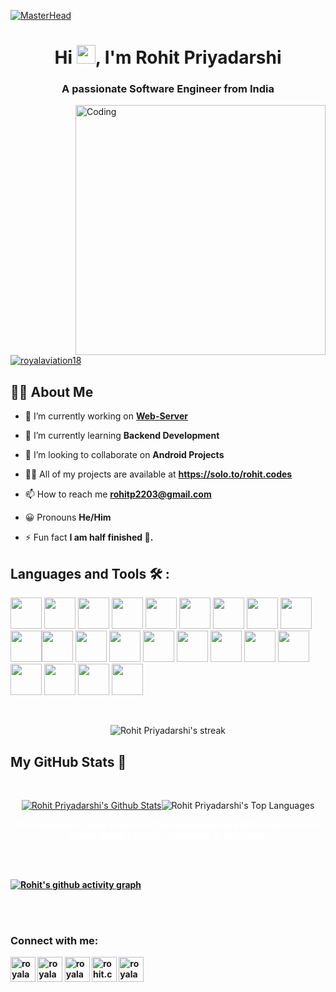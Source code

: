 [![MasterHead](https://cdn-images-1.medium.com/v2/resize:fill:1600:480/gravity:fp:0.5:0.4/1*e3jNfHQGTe7f7ptGpa74yA.png)](https://solo.to/rohit.codes)
<h1 align="center">Hi <img src="https://raw.githubusercontent.com/MartinHeinz/MartinHeinz/master/wave.gif" width="30px">, I'm Rohit Priyadarshi</h1>
<h3 align="center">A passionate Software Engineer from India</h3>
<img align="right" alt="Coding" width="400" src="https://user-images.githubusercontent.com/74038190/229223263-cf2e4b07-2615-4f87-9c38-e37600f8381a.gif">
<p align="left"> <a href="https://twitter.com/royalaviation18" target="blank"><img src="https://img.shields.io/twitter/follow/royalaviation18?logo=twitter&style=for-the-badge" alt="royalaviation18"/></a></p>


## 🙋‍♂️ About Me

- 🔭 I’m currently working on **[Web-Server](https://github.com/Royalaviation18/Web-Server)**

- 🌱 I’m currently learning **Backend Development**

- 👯 I’m looking to collaborate on **Android Projects**

- 👨‍💻 All of my projects are available at  **https://solo.to/rohit.codes**

- 📫 How to reach me **rohitp2203@gmail.com**

- 😀 Pronouns **He/Him**

- ⚡ Fun fact **I am half finished 🥲.**

##  Languages and Tools 🛠 :

<p align="left"> 
<img height="50" width="50" src="https://img.icons8.com/color/48/java-coffee-cup-logo--v1.png" /> <img height="50" width="50" src="https://img.icons8.com/color/48/kotlin.png" /> <img height="50" width="50" src="https://icons8.com/icon/90519/spring-boot" /> <img height="50" width="50" src="https://img.icons8.com/color/48/000000/c-plus-plus-logo.png" /> <img height="50" width="50" src="https://img.icons8.com/color/48/000000/html-5.png" /> <img height="50" width="50" src="https://img.icons8.com/color/48/000000/css3.png" /> <img height="50" width="50" src="https://img.icons8.com/color/48/ruby-programming-language.png"/> <img height="50" width="50" src="https://user-images.githubusercontent.com/74038190/212257460-738ff738-247f-4445-a718-cdd0ca76e2db.gif" />
<img height="50" width="50" src="https://img.icons8.com/color/48/000000/javascript.png"/><img height="50" width="50" src="https://img.icons8.com/ios/50/000000/express-js.png"/><img height="50" width="50" src="https://img.icons8.com/fluency/48/android-os.png"/> <img height="50" width="50" src="https://img.icons8.com/fluency/48/mysql-logo.png"/> <img height="50" width="50" src="https://img.icons8.com/color/48/000000/google-firebase-console.png"/>  <img height="50" width="50" src="https://img.icons8.com/color/48/postgreesql.png"/> <img height="50" width="50" src="https://img.icons8.com/color/48/000000/amazon-web-services.png"/> <img height="50" width="50" src="https://img.icons8.com/windows/48/000000/ruby-on-rails.png" /> <img height="50" width="50" src="https://img.icons8.com/color/48/adobe-xd--v1.png"/> <img height="50" width="50" src="https://img.icons8.com/color/48/figma.png"/> <img height="50" width="50" src="https://img.icons8.com/color/48/git.png"/> <img height="50" width="50" src="https://camo.githubusercontent.com/b693f93e8574e1056ec0cbeda4208bb4d0965fdfaaee4c15ba2c9dad441bb2e5/68747470733a2f2f696d672e69636f6e73382e636f6d2f636f6c6f722f34382f3030303030302f76697375616c2d73747564696f2d636f64652d323031392e706e67"/> <img height="50" width="50" src="https://img.icons8.com/color/48/intellij-idea.png"/> <img height="50" width="50" src="https://img.icons8.com/external-tal-revivo-color-tal-revivo/50/external-postman-is-the-only-complete-api-development-environment-logo-color-tal-revivo.png"/>
</p>

<br/>

<p align="center">
        <img title="🔥 Get streak stats for your profile at git.io/streak-stats" alt="Rohit Priyadarshi's streak" src="https://github-readme-streak-stats.herokuapp.com/?user=Royalaviation18&theme=black-ice&hide_border=true&stroke=0000&background=060A0CD0"/>
    </a>
</p>

##  My GitHub Stats 🚀

  <br/>
  <p align="center">
    <a href="https://github.com/Royalaviation18/github-readme-stats"><img alt="Rohit Priyadarshi's Github Stats" src="https://github-readme-stats.vercel.app/api?username=Royalaviation18&show_icons=true&count_private=true&theme=react&hide_border=true&bg_color=0D1117" /></a><img alt="Rohit Priyadarshi's Top Languages" src="https://github-readme-stats.vercel.app/api/top-langs/?username=Royalaviation18&langs_count=8&count_private=true&layout=compact&theme=react&hide_border=true&bg_color=0D1117" /></a>
  <br/>
     <b> <p style="color:White" align="center"Note:</b> Top languages is only a metric of the languages my public code consists of and doesn't reflect experience or skill level. </p>

</p>
<br/>
<br/>



[![Rohit's github activity graph](https://github-readme-activity-graph.vercel.app/graph?username=royalaviation18&theme=react-dark)](https://github.com/royalaviation18/github-readme-activity-graph)

<br/>
<br/>

<h3 align="left">Connect with me:</h3>
<p align="left">

<a href="https://twitter.com/royalaviation18" target="blank"><img align="center" src="https://img.icons8.com/color/40/twitterx--v2.png" alt="royalaviation18" height="40" width="40" /></a>
<a href="https://linkedin.com/in/royalaviation18" target="blank"><img align="center" src="https://img.icons8.com/fluency/40/linkedin.png" alt="royalaviation18" height="40" width="40" /></a>
<a href="https://stackoverflow.com/users/royalaviation18" target="blank"><img align="center" src="https://img.icons8.com/color/40/stackoverflow.png" alt="royalaviation18" height="40" width="40" /></a>
<a href="https://instagram.com/rohit.codess" target="blank"><img align="center" src="https://img.icons8.com/fluency/40/instagram-new.png" alt="rohit.codess" height="40" width="40" /></a>
<a href="https://discord.gg/royalaviation18" target="blank"><img align="center" src="https://img.icons8.com/color/40/discord--v2.png" alt="royalaviation18" height="40" width="40"/></a>

</p>

